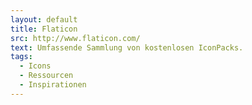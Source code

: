 ```yaml
---
layout: default
title: Flaticon
src: http://www.flaticon.com/
text: Umfassende Sammlung von kostenlosen IconPacks.
tags:
  - Icons
  - Ressourcen
  - Inspirationen
---
```

